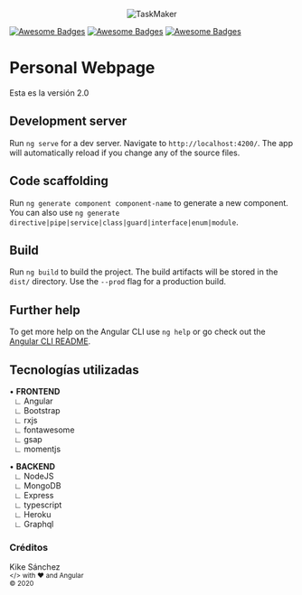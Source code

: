 <p align="center">
  <img src="https://kike.pe/img/favicon-32.png" alt="TaskMaker"/>
</p>

[![Awesome Badges](https://img.shields.io/badge/v-2.0.0-ff214f.svg)](https://github.com/KikeSan/portafolio2.0)
[![Awesome Badges](https://img.shields.io/badge/DEV-Frontend-0c1239.svg)](https://github.com/KikeSan/portafolio2.0)
[![Awesome Badges](https://img.shields.io/badge/TECH-Angular-E23237.svg)](https://github.com/KikeSan/portafolio2.0)

# Personal Webpage

Esta es la versión 2.0

## Development server

Run `ng serve` for a dev server. Navigate to `http://localhost:4200/`. The app will automatically reload if you change any of the source files.

## Code scaffolding

Run `ng generate component component-name` to generate a new component. You can also use `ng generate directive|pipe|service|class|guard|interface|enum|module`.

## Build

Run `ng build` to build the project. The build artifacts will be stored in the `dist/` directory. Use the `--prod` flag for a production build.

## Further help

To get more help on the Angular CLI use `ng help` or go check out the [Angular CLI README](https://github.com/angular/angular-cli/blob/master/README.md).

## Tecnologías utilizadas

• <b>FRONTEND</b><br/>
&nbsp;&nbsp;∟ Angular<br/>
&nbsp;&nbsp;∟ Bootstrap<br/>
&nbsp;&nbsp;∟ rxjs<br/>
&nbsp;&nbsp;∟ fontawesome<br/>
&nbsp;&nbsp;∟ gsap<br/>
&nbsp;&nbsp;∟ momentjs<br/>

• <b>BACKEND</b><br/>
&nbsp;&nbsp;∟ NodeJS<br/>
&nbsp;&nbsp;∟ MongoDB<br/>
&nbsp;&nbsp;∟ Express<br/>
&nbsp;&nbsp;∟ typescript<br/>
&nbsp;&nbsp;∟ Heroku<br/>
&nbsp;&nbsp;∟ Graphql<br/>

### Créditos

Kike Sánchez  
<sub></> with ♥ and Angular </sub>  
<sub>© 2020</sub>

